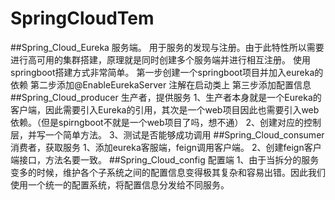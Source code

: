 # SpringCloudTem
##Spring_Cloud_Eureka 服务端。
  用于服务的发现与注册。由于此特性所以需要进行高可用的集群搭建，原理就是同时创建多个服务端并进行相互注册。
  使用springboot搭建方式非常简单。
  第一步创建一个springboot项目并加入eureka的依赖
  第二步添加@EnableEurekaServer 注解在启动类上
  第三步添加配置信息
##Spring_Cloud_producer 生产者，提供服务
  1、生产者本身就是一个Eureka的客户端，因此需要引入Eureka的引用，其次是一个web项目因此也需要引入web依赖。（但是spirngboot不就是一个web项目了吗，想不通）
  2、创建对应的控制层，并写一个简单方法。
  3、测试是否能够成功调用
##Spring_Cloud_consumer 消费者，获取服务 
  1、添加eureka客服端，feign调用客户端。
  2、创建feign客户端接口，方法名要一致。
##Spring_Cloud_config 配置端
  1、由于当拆分的服务变多的时候，维护各个子系统之间的配置信息变得极其复杂和容易出错。因此我们使用一个统一的配置系统，将配置信息分发给不同服务。
  
  
